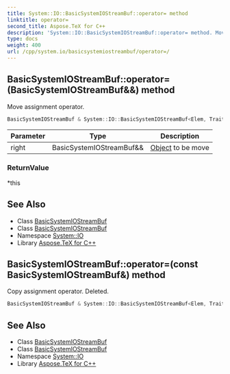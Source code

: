 ```yaml
---
title: System::IO::BasicSystemIOStreamBuf::operator= method
linktitle: operator=
second_title: Aspose.TeX for C++
description: 'System::IO::BasicSystemIOStreamBuf::operator= method. Move assignment operator in C++.'
type: docs
weight: 400
url: /cpp/system.io/basicsystemiostreambuf/operator=/
---
```

## BasicSystemIOStreamBuf::operator=(BasicSystemIOStreamBuf\&&) method


Move assignment operator.

```cpp
BasicSystemIOStreamBuf & System::IO::BasicSystemIOStreamBuf<Elem, Traits>::operator=(BasicSystemIOStreamBuf &&right) noexcept
```


| Parameter | Type | Description |
| --- | --- | --- |
| right | BasicSystemIOStreamBuf\&& | [Object](../../../system/object/) to be move |

### ReturnValue

*this

## See Also

* Class [BasicSystemIOStreamBuf](../)
* Class [BasicSystemIOStreamBuf](../)
* Namespace [System::IO](../../)
* Library [Aspose.TeX for C++](../../../)
## BasicSystemIOStreamBuf::operator=(const BasicSystemIOStreamBuf\&) method


Copy assignment operator. Deleted.

```cpp
BasicSystemIOStreamBuf & System::IO::BasicSystemIOStreamBuf<Elem, Traits>::operator=(const BasicSystemIOStreamBuf &)=delete
```

## See Also

* Class [BasicSystemIOStreamBuf](../)
* Class [BasicSystemIOStreamBuf](../)
* Namespace [System::IO](../../)
* Library [Aspose.TeX for C++](../../../)
